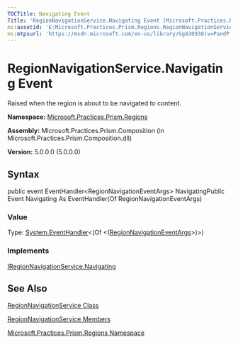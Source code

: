 ```yaml
---
TOCTitle: Navigating Event
Title: 'RegionNavigationService.Navigating Event (Microsoft.Practices.Prism.Regions)'
ms:assetid: 'E:Microsoft.Practices.Prism.Regions.RegionNavigationService.Navigating'
ms:mtpsurl: 'https://msdn.microsoft.com/en-us/library/Gg430938(v=PandP.50)'
---
```



# RegionNavigationService.Navigating Event

Raised when the region is about to be navigated to content.

**Namespace:** [Microsoft.Practices.Prism.Regions](https://msdn.microsoft.com/library/microsoft.practices.prism.regions)
**Assembly:** Microsoft.Practices.Prism.Composition (in Microsoft.Practices.Prism.Composition.dll)

**Version:** 5.0.0.0 (5.0.0.0)

## Syntax

public event EventHandler&lt;RegionNavigationEventArgs&gt; NavigatingPublic Event Navigating As EventHandler(Of RegionNavigationEventArgs)
### Value

Type: [System.EventHandler](http://msdn.microsoft.com/en-us/library/db0etb8x)&lt;(Of &lt;([RegionNavigationEventArgs](https://msdn.microsoft.com/library/microsoft.practices.prism.regions.regionnavigationeventargs)&gt;)&gt;)
### Implements

[IRegionNavigationService.Navigating](https://msdn.microsoft.com/library/microsoft.practices.prism.regions.iregionnavigationservice.navigating)

## See Also

[RegionNavigationService Class](https://msdn.microsoft.com/library/microsoft.practices.prism.regions.regionnavigationservice)

[RegionNavigationService Members](https://msdn.microsoft.com/allmembers.t:microsoft.practices.prism.regions.regionnavigationservice)

[Microsoft.Practices.Prism.Regions Namespace](https://msdn.microsoft.com/library/microsoft.practices.prism.regions)
